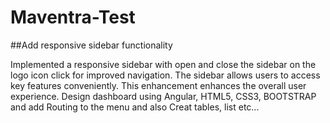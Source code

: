 # Maventra-Test

##Add responsive sidebar functionality

Implemented a responsive sidebar with open and close the sidebar on the logo icon click for improved navigation. The sidebar allows users to access key features conveniently. This enhancement enhances the overall user experience.
Design dashboard using Angular, HTML5, CSS3, BOOTSTRAP and add Routing to the menu and also Creat tables, list etc...
